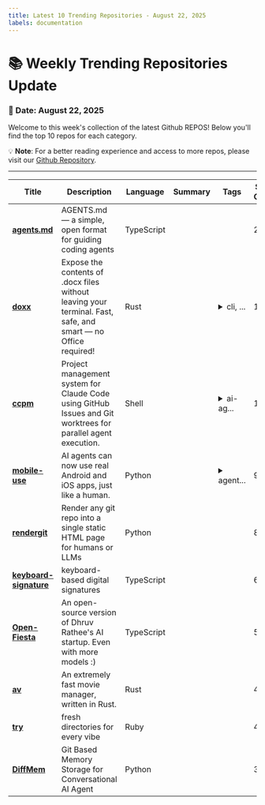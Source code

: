 ```yaml
---
title: Latest 10 Trending Repositories - August 22, 2025
labels: documentation
---
```

# 📚 Weekly Trending Repositories Update

### 📅 Date: August 22, 2025

Welcome to this week's collection of the latest Github REPOS! Below you'll find the top 10 repos for each category.

💡 **Note**: For a better reading experience and access to more repos, please visit our [Github Repository](https://github.com/marc-ko/daily-trending-repo).

---

| **Title** | **Description** | **Language** | **Summary** | **Tags** | **Stars Count** |
| --- | --- | --- | --- | --- | --- |
| **[agents.md](https://github.com/openai/agents.md)** | AGENTS.md — a simple, open format for guiding coding agents | TypeScript |  |  | 2401 |
| **[doxx](https://github.com/bgreenwell/doxx)** | Expose the contents of .docx files without leaving your terminal. Fast, safe, and smart — no Office required! | Rust |  | <details><summary>cli, ...</summary><p>cli, docx, msword, render, rust, terminal, tui</p></details> | 1527 |
| **[ccpm](https://github.com/automazeio/ccpm)** | Project management system for Claude Code using GitHub Issues and Git worktrees for parallel agent execution. | Shell |  | <details><summary>ai-ag...</summary><p>ai-agents, ai-coding, claude, claude-code, project-management, vibe-coding</p></details> | 1157 |
| **[mobile-use](https://github.com/minitap-ai/mobile-use)** | AI agents can now use real Android and iOS apps, just like a human. | Python |  | <details><summary>agent...</summary><p>agents, ai, browser-use, langgraph, mobile, mobile-use, python</p></details> | 914 |
| **[rendergit](https://github.com/karpathy/rendergit)** | Render any git repo into a single static HTML page for humans or LLMs | Python |  |  | 885 |
| **[keyboard-signature](https://github.com/cnrad/keyboard-signature)** | keyboard-based digital signatures | TypeScript |  |  | 673 |
| **[Open-Fiesta](https://github.com/NiladriHazra/Open-Fiesta)** | An open-source version of  Dhruv Rathee's  AI startup.  Even with more models :) | TypeScript |  |  | 548 |
| **[av](https://github.com/auv-sh/av)** | An extremely fast movie  manager, written in Rust. | Rust |  |  | 482 |
| **[try](https://github.com/tobi/try)** | fresh directories for every vibe | Ruby |  |  | 408 |
| **[DiffMem](https://github.com/Growth-Kinetics/DiffMem)** | Git Based Memory Storage for Conversational AI Agent | Python |  |  | 372 |

